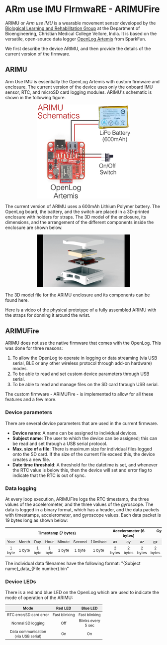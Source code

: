 # ARm use IMU FIrmwaRE - ARIMUFire

ARIMU or _Arm use IMU_ is a wearable movement sensor developed by the [Biological Learning and Rehabilitation Group](http://biorehab.github.io) at the Department of Bioengineering, Christian Medical College Vellore, India. It is based on the versatile, open-source data logger [OpenLog Artemis](https://www.sparkfun.com/products/16832) from SparkFun.

We first describe the device ARIMU, and then provide the details of the current version of the firmware.

## ARIMU 
Arm Use IMU is essentially the OpenLog Artemis with custom firmware and enclosure. The current version of the device uses only the onboard IMU sensor, RTC, and microSD card logging modules. ARIMU's schematic is shown in the following figure.

<p align="center">
  <img width="300" src="figs/arimu-schem.png">
</p>

The current version of ARIMU uses a 600mAh Lithium Polymer battery. The OpenLog board, the battery, and the switch are placed in a 3D-printed enclosure with holders for straps. The 3D model of the enclosure, its dimensions, and the arrangement of the different components inside the enclosure are shown below.

<p align="center">
  <img width="300" src="figs/arimu-3dmodel.gif">
</p>

The 3D model file for the ARIMU enclosure and its components can be found here.

Here is a video of the physical prototype of a fully assembled ARIMU with the straps for donning it around the wrist.


## ARIMUFire 

ARIMU does not use the native firmware that comes with the OpenLog. This was done for three reasons:
1. To allow the OpenLog to operate in logging or data streaming (via USB serial, BLE or any other wireless protocol through add-on hardware) modes. 
2. To be able to read and set custom device parameters through USB serial.
3. To be able to read and manage files on the SD card through USB serial.

The custom firmware - ARIMUFire - is implemented to allow for all these features and a few more. 

### Device parameters
There are several device parameters that are used in the current firmware.
- **Device name**: A name can be assigned to individual devices.
- **Subject name**: The user to which the device can be assigned; this can be read and set through a USB serial protocol.
- **Max. size of a file**: There is maximum size for individual files logged onto the SD card. If the size of the current file exceed this, the device creates a new file.
- **Date time threshold**: A threshold for the datetime is set, and whenever the RTC value is below this, then the device will set and error flag to indicate that the RTC is out of sync.

### Data logging 
At every loop execution, ARIMUFire logs the RTC timestamp, the three values of the accelerometer, and the three values of the gyroscope. The data is logged in a binary format, which has a header, and the data packets with timestamps, accelerometer, and gyroscope values. Each data packet is 19 bytes long as shown below:
<table>
<thead>
  <tr>
    <th style="font-size: 12px" colspan="7">Timestamp (7 bytes)</th>
    <th style="font-size: 12px" colspan="3">Accelerometer (6 bytes)</th>
    <th style="font-size: 12px" colspan="3">Gyroscope (6 bytes)</th>
  </tr>
</thead>
<tbody>
  <tr bgcolor="#EEEEEE">
    <td style="font-size: 12px" align="center">Year</td>
    <td style="font-size: 12px" align="center">Month</td>
    <td style="font-size: 12px" align="center">Day</td>
    <td style="font-size: 12px" align="center">Hour</td>
    <td style="font-size: 12px" align="center">Minute</td>
    <td style="font-size: 12px" align="center">Second</td>
    <td style="font-size: 12px" align="center">10milsec</td>
    <td style="font-size: 12px" align="center">ax</td>
    <td style="font-size: 12px" align="center">ay</td>
    <td style="font-size: 12px" align="center">az</td>
    <td style="font-size: 12px" align="center">gx</td>
    <td style="font-size: 12px" align="center">gy</td>
    <td style="font-size: 12px" align="center">gz</td>
  </tr>
  <tr>
    <td style="font-size: 12px" align="center">1 byte</td>
    <td style="font-size: 12px" align="center">1 byte</td>
    <td style="font-size: 12px" align="center">1 byte</td>
    <td style="font-size: 12px" align="center">1 byte</td>
    <td style="font-size: 12px" align="center">1 byte</td>
    <td style="font-size: 12px" align="center">1 byte</td>
    <td style="font-size: 12px" align="center">1 byte</td>
    <td style="font-size: 12px" align="center">2 bytes</td>
    <td style="font-size: 12px" align="center">2 bytes</td>
    <td style="font-size: 12px" align="center">2 bytes</td>
    <td style="font-size: 12px" align="center">2 bytes</td>
    <td style="font-size: 12px" align="center">2 bytes</td>
    <td style="font-size: 12px" align="center">2 bytes</td>
  </tr>
</tbody>
</table>

The individual data filenames have the following format: "{Subject name}\_data\_{File number}.bin"

### Device LEDs
There is a red and blue LED on the OpenLog which are used to indicate the mode of operation of the ARIMU:
<table>
<thead>
  <tr bgcolor="#EEEEEE">
    <th style="font-size: 12px" align="center">Mode</th>
    <th style="font-size: 12px" align="center">Red LED</th>
    <th style="font-size: 12px" align="center">Blue LED</th>
  </tr>
</thead>
<tbody>
  <tr>
    <td style="font-size: 12px" align="center">RTC error/SD card error</td>
    <td style="font-size: 12px" align="center">Fast blinking</td>
    <td style="font-size: 12px" align="center">Fast blinking</td>
  </tr>
  <tr>
    <td style="font-size: 12px" align="center">Normal SD logging</td>
    <td style="font-size: 12px" align="center">Off</td>
    <td style="font-size: 12px" align="center">Blinks every<br>5 sec</td>
  </tr>
  <tr>
    <td style="font-size: 12px" align="center">Data communication<br>(via USB serial)</td>
    <td style="font-size: 12px" align="center">On</td>
    <td style="font-size: 12px" align="center">On</td>
  </tr>
</tbody>
</table>